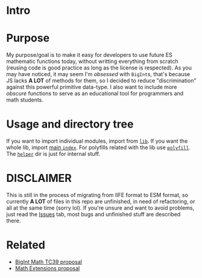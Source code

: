 # Intro

# Purpose
My purpose/goal is to make it easy for developers to use future ES mathematic functions today, without writting everything from scratch (reusing code is good practice as long as the license is respected). As you may have noticed, it may seem I'm *obsessed* with `BigInt`s, that's because JS lacks **A LOT** of methods for them, so I decided to reduce "discrimination" against this powerful primitive data-type. I also want to include more *obscure* functions to serve as an educational tool for programmers and math students.

# Usage and directory tree
If you want to import individual modules, import from [`lib`](./src/lib). If you want the whole lib, import [main `index`](./src/index.js). For polyfills related with the lib use [`polyfill`](./src/polyfill). The [`helper`](./src/helper) dir is just for internal stuff.

# DISCLAIMER
This is still in the process of migrating from IIFE format to ESM format, so currently **A LOT** of files in this repo are unfinished, in need of refactoring, or all at the same time (sorry lol). If you're unsure and want to avoid problems, just read the [Issues](https://github.com/Rudxain/more-math-for-JS/issues) tab, most bugs and unfinished stuff are described there.

# Related
* [BigInt Math TC39 proposal](https://github.com/tc39/proposal-bigint-math)
* [Math Extensions proposal](https://github.com/rwaldron/proposal-math-extensions)
